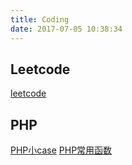 ```yaml
---
title: Coding
date: 2017-07-05 10:38:34
---
```

## Leetcode
[leetcode](https://feyjobs.github.io/2017/07/02/leetcode/)
## PHP
[PHP小case](https://feyjobs.github.io/2017/02/03/PHP%E5%B0%8Fcase/)
[PHP常用函数](https://feyjobs.github.io/2017/07/05/PHP%E5%B8%B8%E7%94%A8%E5%87%BD%E6%95%B0/#more)

